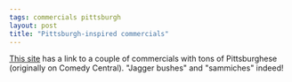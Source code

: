 ```yaml
---
tags: commercials pittsburgh
layout: post
title: "Pittsburgh-inspired commercials"
---
```




<a href="http://homepage.mac.com/eswart/Puma/iMovieTheater75.html">This site</a> has a link to a couple of commercials with tons of Pittsburghese (originally on Comedy Central). "Jagger bushes" and "sammiches" indeed!


